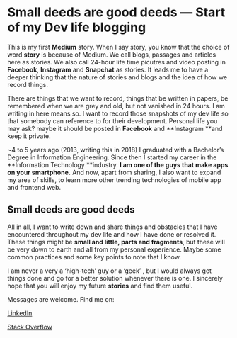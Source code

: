 
# Small deeds are good deeds — Start of my Dev life blogging



This is my first **Medium** story. When I say story, you know that the choice of word **story** is because of Medium. We call blogs, passages and articles here as stories. We also call 24-hour life time picutres and video posting in **Facebook**, **Instagram** and **Snapchat** as stories. It leads me to have a deeper thinking that the nature of stories and blogs and the idea of how we record things.

There are things that we want to record, things that be written in papers, be remembered when we are grey and old, but not vanished in 24 hours. I am writing in here means so. I want to record those snapshots of my dev life so that somebody can reference to for their development. Personal life you may ask? maybe it should be posted in **Facebook** and **Instagram **and keep it private.

~4 to 5 years ago (2013, writing this in 2018) I graduated with a Bachelor’s Degree in Information Engineering. Since then I started my career in the **Information Technology **industry. **I am one of the guys that make apps on your smartphone.** And now, apart from sharing, I also want to expand my area of skills, to learn more other trending technologies of mobile app and frontend web.

## Small deeds are good deeds

All in all, I want to write down and share things and obstacles that I have encountered throughout my dev life and how I have done or resolved it. These things might be **small and little, parts and fragments**, but these will be very down to earth and all from my personal experience. Maybe some common practices and some key points to note that I know.

I am never a very a ‘high-tech’ guy or a ‘geek’ , but I would always get things done and go for a better solution whenever there is one. I sincerely hope that you will enjoy my future **stories** and find them useful.

Messages are welcome. Find me on:

[LinkedIn](https://www.linkedin.com/in/calw9/)

[Stack Overflow](https://stackoverflow.com/users/9749232/calvin)
